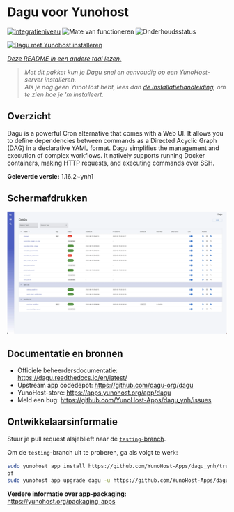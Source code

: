<!--
NB: Deze README is automatisch gegenereerd door <https://github.com/YunoHost/apps/tree/master/tools/readme_generator>
Hij mag NIET handmatig aangepast worden.
-->

# Dagu voor Yunohost

[![Integratieniveau](https://apps.yunohost.org/badge/integration/dagu)](https://ci-apps.yunohost.org/ci/apps/dagu/)
![Mate van functioneren](https://apps.yunohost.org/badge/state/dagu)
![Onderhoudsstatus](https://apps.yunohost.org/badge/maintained/dagu)

[![Dagu met Yunohost installeren](https://install-app.yunohost.org/install-with-yunohost.svg)](https://install-app.yunohost.org/?app=dagu)

*[Deze README in een andere taal lezen.](./ALL_README.md)*

> *Met dit pakket kun je Dagu snel en eenvoudig op een YunoHost-server installeren.*  
> *Als je nog geen YunoHost hebt, lees dan [de installatiehandleiding](https://yunohost.org/install), om te zien hoe je 'm installeert.*

## Overzicht

Dagu is a powerful Cron alternative that comes with a Web UI. It allows you to define dependencies between commands as a Directed Acyclic Graph (DAG) in a declarative YAML format. Dagu simplifies the management and execution of complex workflows. It natively supports running Docker containers, making HTTP requests, and executing commands over SSH.


**Geleverde versie:** 1.16.2~ynh1

## Schermafdrukken

![Schermafdrukken van Dagu](./doc/screenshots/screenshot.png)

## Documentatie en bronnen

- Officiele beheerdersdocumentatie: <https://dagu.readthedocs.io/en/latest/>
- Upstream app codedepot: <https://github.com/dagu-org/dagu>
- YunoHost-store: <https://apps.yunohost.org/app/dagu>
- Meld een bug: <https://github.com/YunoHost-Apps/dagu_ynh/issues>

## Ontwikkelaarsinformatie

Stuur je pull request alsjeblieft naar de [`testing`-branch](https://github.com/YunoHost-Apps/dagu_ynh/tree/testing).

Om de `testing`-branch uit te proberen, ga als volgt te werk:

```bash
sudo yunohost app install https://github.com/YunoHost-Apps/dagu_ynh/tree/testing --debug
of
sudo yunohost app upgrade dagu -u https://github.com/YunoHost-Apps/dagu_ynh/tree/testing --debug
```

**Verdere informatie over app-packaging:** <https://yunohost.org/packaging_apps>
